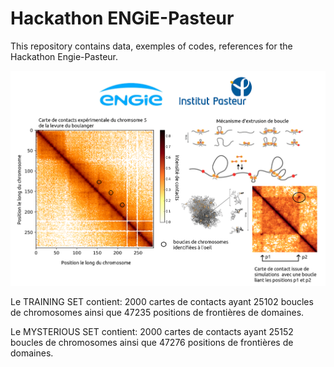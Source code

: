 # Hackathon ENGiE-Pasteur
This repository contains data, exemples of codes, references for the Hackathon Engie-Pasteur.

![alt tag](https://github.com/axelcournac/Hackathon-ENGiE-PASTEUR/blob/master/pictures/start_hackathon.png )


Le TRAINING SET contient:
2000 cartes de contacts ayant 25102 boucles de chromosomes ainsi que 47235 positions de frontières de domaines. 

Le MYSTERIOUS SET contient: 
2000 cartes de contacts ayant 25152 boucles de chromosomes ainsi que 47276 positions de frontières de domaines. 

